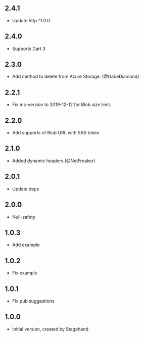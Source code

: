 ## 2.4.1

- Update http ^1.0.0

## 2.4.0

- Supports Dart 3

## 2.3.0

- Add method to delete from Azure Storage. (@GabeDiamond)

## 2.2.1

- Fix ms-version to 2019-12-12 for Blob size limit.

## 2.2.0

- Add supports of Blob URL with SAS token

## 2.1.0

- Added dynamic headers (@NetFreaker)

## 2.0.1

- Update deps

## 2.0.0

- Null-safety

## 1.0.3

- Add example

## 1.0.2

- Fix example

## 1.0.1

- Fix pub suggestions

## 1.0.0

- Initial version, created by Stagehand
